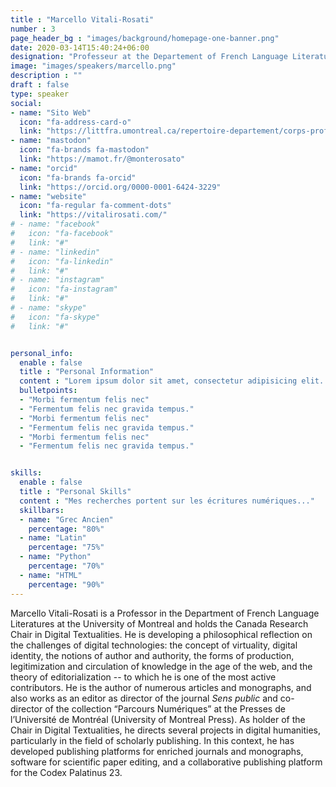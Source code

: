 ```yaml
---
title : "Marcello Vitali-Rosati"
number : 3
page_header_bg : "images/background/homepage-one-banner.png"
date: 2020-03-14T15:40:24+06:00
designation: "Professeur at the Departement of French Language Literatures (UdeM)"
image: "images/speakers/marcello.png"
description : ""
draft : false
type: speaker
social:
- name: "Sito Web"
  icon: "fa-address-card-o"
  link: "https://littfra.umontreal.ca/repertoire-departement/corps-professoral/professeur/in/in15997/sg/Marcello%20Vitali-Rosati/"
- name: "mastodon"
  icon: "fa-brands fa-mastodon"
  link: "https://mamot.fr/@monterosato"
- name: "orcid"
  icon: "fa-brands fa-orcid"
  link: "https://orcid.org/0000-0001-6424-3229"
- name: "website"
  icon: "fa-regular fa-comment-dots"
  link: "https://vitalirosati.com/"
# - name: "facebook"
#   icon: "fa-facebook"
#   link: "#"
# - name: "linkedin"
#   icon: "fa-linkedin"
#   link: "#"
# - name: "instagram"
#   icon: "fa-instagram"
#   link: "#"
# - name: "skype"
#   icon: "fa-skype"
#   link: "#"


personal_info:
  enable : false
  title : "Personal Information"
  content : "Lorem ipsum dolor sit amet, consectetur adipisicing elit. Excepturi explicabo suscipit deleniti voluptatum quos nostrum iure doloremque cupiditate voluptatem a enim eaque quod perspiciatis repudiandae, mollitia adipisci ea, quidem eveniet consequatur veniam error. Adipisci, suscipit corporis repellat, soluta vitae deserunt."
  bulletpoints:
  - "Morbi fermentum felis nec"
  - "Fermentum felis nec gravida tempus."
  - "Morbi fermentum felis nec"
  - "Fermentum felis nec gravida tempus."
  - "Morbi fermentum felis nec"
  - "Fermentum felis nec gravida tempus."


skills:
  enable : false
  title : "Personal Skills"
  content : "Mes recherches portent sur les écritures numériques..."
  skillbars:
  - name: "Grec Ancien"
    percentage: "80%"
  - name: "Latin"
    percentage: "75%"
  - name: "Python"
    percentage: "70%"
  - name: "HTML"
    percentage: "90%"
---
```

Marcello Vitali-Rosati is a Professor in the Department of French Language Literatures at the University of Montreal and holds the Canada Research Chair in Digital Textualities. He is developing a philosophical reflection on the challenges of digital technologies: the concept of virtuality, digital identity, the notions of author and authority, the forms of production, legitimization and circulation of knowledge in the age of the web, and the theory of editorialization -- to which he is one of the most active contributors. He is the author of numerous articles and monographs, and also works as an editor as director of the journal *Sens public* and co-director of the collection “Parcours Numériques” at the Presses de l’Université de Montréal (University of Montreal Press). As holder of the Chair in Digital Textualities, he directs several projects in digital humanities, particularly in the field of scholarly publishing. In this context, he has developed publishing platforms for enriched journals and monographs, software for scientific paper editing, and a collaborative publishing platform for the Codex Palatinus 23.